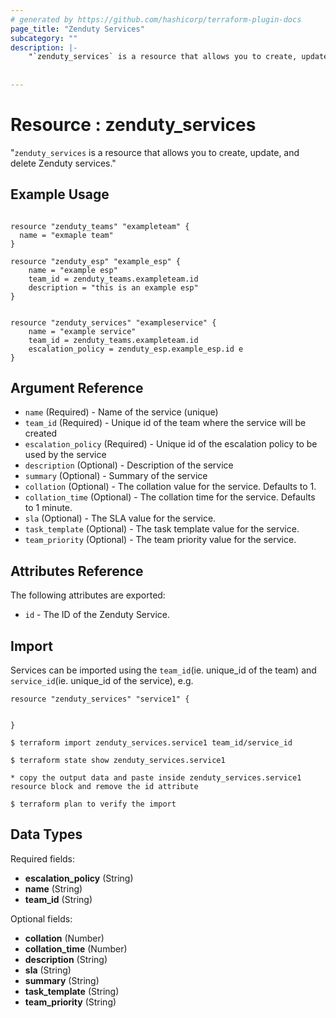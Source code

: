 ```yaml
---
# generated by https://github.com/hashicorp/terraform-plugin-docs
page_title: "Zenduty Services"
subcategory: ""
description: |-
    "`zenduty_services` is a resource that allows you to create, update, and delete Zenduty services."
    
  
---
```


#  Resource : zenduty_services

"`zenduty_services` is a resource that allows you to create, update, and delete Zenduty services."

## Example Usage
```hcl

resource "zenduty_teams" "exampleteam" {
  name = "exmaple team"
}

```

```hcl
resource "zenduty_esp" "example_esp" {
    name = "example esp"
    team_id = zenduty_teams.exampleteam.id
    description = "this is an example esp"
}

```

```hcl

resource "zenduty_services" "exampleservice" {
    name = "example service"
    team_id = zenduty_teams.exampleteam.id 
    escalation_policy = zenduty_esp.example_esp.id e
}

```

## Argument Reference

* `name` (Required) - Name of the service (unique) 
* `team_id` (Required) - Unique id of the team where the service will be created
* `escalation_policy` (Required) - Unique id of the escalation policy to be used by the service
* `description` (Optional) - Description of the service 
* `summary` (Optional) - Summary of the service
*  `collation` (Optional)  - The collation value for the service. Defaults to 1.
* `collation_time` (Optional) - The collation time for the service. Defaults to 1 minute.
* `sla` (Optional) - The SLA value for the service.
* `task_template` (Optional) - The task template value for the service.
* `team_priority` (Optional) - The team priority value for the service.


## Attributes Reference

The following attributes are exported:

* `id` - The ID of the Zenduty Service.

## Import

Services can be imported using the `team_id`(ie. unique_id of the team) and `service_id`(ie. unique_id of the service), e.g.

```hcl
resource "zenduty_services" "service1" {


}
```

`$ terraform import zenduty_services.service1 team_id/service_id` 

`$ terraform state show zenduty_services.service1`


`* copy the output data and paste inside zenduty_services.service1 resource block and remove the id attribute`

`$ terraform plan to verify the import`



## Data Types
Required fields:

- **escalation_policy** (String)
- **name** (String)
- **team_id** (String)

 Optional fields:

- **collation** (Number)
- **collation_time** (Number)
- **description** (String)
- **sla** (String)
- **summary** (String)
- **task_template** (String)
- **team_priority** (String)



